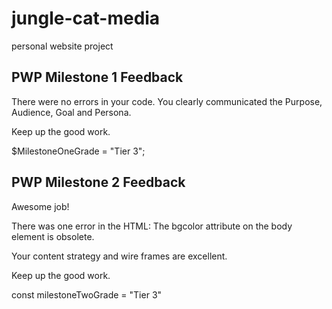 # jungle-cat-media
personal website project 

## PWP Milestone 1 Feedback

There were no errors in your code.
You clearly communicated the Purpose, Audience, Goal and Persona.

Keep up the good work.

$MilestoneOneGrade = "Tier 3";


## PWP Milestone 2 Feedback

Awesome job!

There was one error in the HTML:
The bgcolor attribute on the body element is obsolete.

Your content strategy and wire frames are excellent.

Keep up the good work.

const milestoneTwoGrade = "Tier 3"
